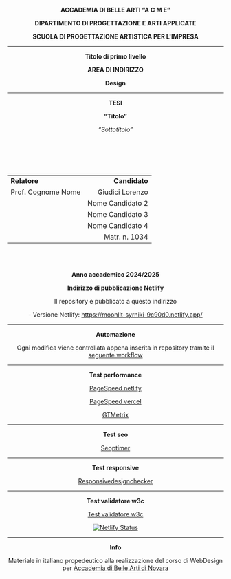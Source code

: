 <!-- ACCADEMIA DI BELLE ARTI “A C M E” -->
<p align="center"><strong>ACCADEMIA DI BELLE ARTI “A C M E”</strong></p>

<p align="center"><strong>DIPARTIMENTO DI PROGETTAZIONE E ARTI APPLICATE</strong></p>

<p align="center"><strong>SCUOLA DI PROGETTAZIONE ARTISTICA PER L'IMPRESA</strong></p>

---

<p align="center"><strong>Titolo di primo livello</strong></p>

<p align="center"><strong>AREA DI INDIRIZZO</strong></p>

<p align="center"><strong>Design</strong></p>

---

<p align="center"><strong>TESI</strong></p>

<p align="center"><strong>“Titolo”</strong></p>
<p align="center"><em>“Sottotitolo”</em></p>

<br><br><br><br>

<table width="100%">
  <tr>
    <td align="left"><strong>Relatore</strong></td>
    <td align="right"><strong>Candidato</strong></td>
  </tr>
  <tr>
    <td align="left">Prof. Cognome Nome</td>
    <td align="right">Giudici Lorenzo</td>
  </tr>
    <tr>
    <td align="left"></td>
    <td align="right">Nome Candidato 2</td>
  </tr>
  <tr>
    <td align="left"></td>
    <td align="right">Nome Candidato 3</td>
  </tr>
  <tr>
    <td align="left"></td>
    <td align="right">Nome Candidato 4</td>
  </tr>
  <tr>
    <td align="left"></td>
    <td align="right">Matr. n. 1034</td>
  </tr>
</table>

<br><br>

<p align="center"><strong>Anno accademico 2024/2025</strong></p>

<p align="center"><strong>Indirizzo di pubblicazione Netlify</strong></p>

<p align="center">Il repository è pubblicato a questo indirizzo</p>
<p align="center">- Versione Netlify: <a href="https://moonlit-syrniki-9c90d0.netlify.app/">https://moonlit-syrniki-9c90d0.netlify.app/</a></p>

---

<p align="center"><strong>Automazione</strong></p>

<p align="center">Ogni modifica viene controllata appena inserita in repository tramite il <a href="https://github.com/lollo0547/web_design/blob/main/.github/workflows/main.yml">seguente workflow</a></p>

---

<p align="center"><strong>Test performance</strong></p>

<p align="center"><a href="https://pagespeed.web.dev/report?url=https%3A%2F%2Fgithub-netlify-boilerplate.netlify.app">PageSpeed netlify</a></p>

<p align="center"><a href="https://pagespeed.web.dev/report?url=https%3A%2F%2Fgithub-netlify-boilerplate.vercel.app">PageSpeed vercel</a></p>

<p align="center"><a href="https://gtmetrix.com/reports/github-netlify-boilerplate.netlify.app/HMFhnoTV/?guest=1">GTMetrix</a></p>

---

<p align="center"><strong>Test seo</strong></p>

<p align="center"><a href="https://www.seoptimer.com/github-netlify-boilerplate.netlify.app">Seoptimer</a></p>

---

<p align="center"><strong>Test responsive</strong></p>

<p align="center"><a href="https://responsivedesignchecker.com/checker.php?url=https%3A%2F%2Fgithub-netlify-boilerplate.netlify.app&width=1400&height=700">Responsivedesignchecker</a></p>

---

<p align="center"><strong>Test validatore w3c</strong></p>

<p align="center"><a href="https://validator.w3.org/nu/?doc=https%3A%2F%2Fgithub-netlify-boilerplate.netlify.app">Test validatore w3c</a></p>

<p align="center"><a href="https://app.netlify.com/sites/github-netlify-boilerplate/deploys"><img src="https://api.netlify.com/api/v1/badges/70026311-956c-41d1-819d-633391ab5ff2/deploy-status" alt="Netlify Status"></a></p>

---

<p align="center"><strong>Info</strong></p>

<p align="center">Materiale in italiano propedeutico alla realizzazione del corso di WebDesign per <a href="http://www.acmenovara.it/">Accademia di Belle Arti di Novara</a></p>

